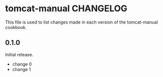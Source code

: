# tomcat-manual CHANGELOG

This file is used to list changes made in each version of the tomcat-manual cookbook.

## 0.1.0

Initial release.

- change 0
- change 1
